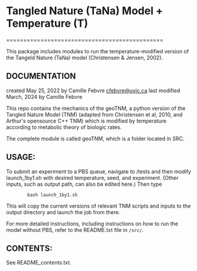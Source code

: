 
# Tangled Nature (TaNa) Model + Temperature (T)
==============================================


This package includes modules to run the temperature-modified version of the Tangeld Nature (TaNa) model (Christensen & Jensen, 2002).

DOCUMENTATION
-------------
created May 25, 2022 by Camille Febvre
cfebvre@uvic.ca 
last modified March, 2024 by Camille Febvre

This repo contains the mechanics of the geoTNM, a python version of the Tangled Nature Model (TNM) (adapted from Christensen et al, 2010, and Arthur's opensource C++ TNM) which is modified by temperature according to metabolic theory of biologic rates.

The complete module is called geoTNM, which is a folder located in SRC.

USAGE:
-----
To submit an experiment to a PBS queue, navigate to /tests and then modify launch_1by1.sh with desired temperature, seed, and experiment.  (Other inputs, such as output path, can also be edited here.)  Then type

`        bash launch_1by1.sh`

This will copy the current versions of relevant TNM scripts and inputs to the output directory and launch the job from there.

For more detailed instructions, including instructions on how to run the model without PBS, refer to the README.txt file in `/src/`.

CONTENTS:
---------
See README_contents.txt.

